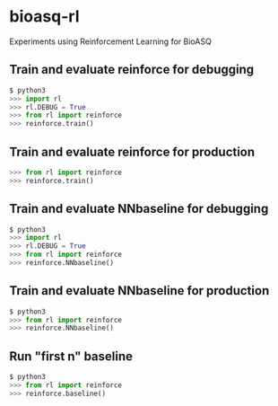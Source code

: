 # bioasq-rl
Experiments using Reinforcement Learning for BioASQ

## Train and evaluate reinforce for debugging

```python
$ python3
>>> import rl
>>> rl.DEBUG = True
>>> from rl import reinforce
>>> reinforce.train()
```

## Train and evaluate reinforce for production
```python
>>> from rl import reinforce
>>> reinforce.train()
```

## Train and evaluate NNbaseline for debugging
```python
$ python3
>>> import rl
>>> rl.DEBUG = True
>>> from rl import reinforce
>>> reinforce.NNbaseline()
```

## Train and evaluate NNbaseline for production
```python
$ python3
>>> from rl import reinforce
>>> reinforce.NNbaseline()
```

## Run "first n" baseline
```python
$ python3
>>> from rl import reinforce
>>> reinforce.baseline()
```
